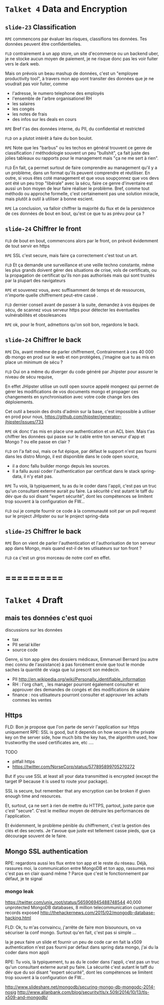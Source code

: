 `Talket 4` Data and Encryption
=======

`slide-23` Classification
---

`RPE` commencons par évaluer les risques, classifions tes données. Tes données peuvent être confidentielles.

`FLD` contrairement à un app store, un site d'ecommerce ou un backend uber, je ne stocke aucun moyen de paiement, je ne risque donc pas les voir fuiter vers le dark web.

Mais on prévois un beau mashup de données, c'est un "employee productivity tool", à travers mon app vont transiter des données que je ne voudrait pas voir fuiter, comme

* l'adresse, le numero telephone des employés
* l'ensemble de l'arbre organisationel RH
* les salaires
* les congés
* les notes de frais 
* des infos sur les deals en cours   


`RPE` Bref t'as des données interne, du PII, du confidential et restricted 

`FLD`  on a plutot intérêt à faire du bon boulot. 

`RPE` Note que les "barbus" ou les techos en général trouvent ce genre de classification / méthodologie souvent un peu "bullshit", ça fait juste des jolies tableaux ou rapports pour le management mais "ça ne me sert à rien". 

`FLD` En fait, ça permet surtout de faire comprendre au management qu'il y a un problème, dans un format qu'ils peuvent comprendre et réutiliser. En outre, si vous êtes coté management et que vous soupçonnez que vos devs ont été un peu trop "libérale" avec la sécu, faire ce genre d'inventaire est aussi un bon moyen de leur faire réaliser le problème. Bref, comme tout méthodo ou approche formelle, c'est certainement pas une solution miracle, mais plutôt à outil à utiliser à bonne escient.

`RPE` La conclusion, va falloir chiffrer la majorité du flux et de la persistence de ces données de bout en bout, qu'est ce que tu as prévu pour ça ?



`slide-24` Chiffrer le front
-------

`FLD` de bout en bout, commencons alors par le front, on prévoit évidemment de tout servir en https

`RPE` SSL c'est secure, mais faire ça correctement c'est tout un art. 

`FLD` Et ça demande une surveillance et une veille techno constante, même les plus grands doivent gérer des situations de crise, vols de certificats, ou la propagation de certificat qu'ils non pas authorisés mais qui sont trustés par la plupart des navigateurs

`RPE` et souvenez vous, avec suffisamment de temps et de ressources, n'importe quelle chiffrement peut-etre cassé .

`FLD` dernier conseil avant de passer à la suite, demandez à vos équipes de sécu, de scannez vous serveur https pour détecter les éventuelles vulnérabilités et obsolesances 

`RPE` ok, pour le front, admettons qu'on soit bon, regardons le back.

`slide-24` Chiffrer le back
-------

`RPE` Dis, avant mmême de parler chiffrement, Contrairement à ces 40 000 db mongo en prod sur le web et non protégées, j'imagine que tu as mis en place un minimum de sécu ? 

`FLD` Oui on a même du diverger du code généré par Jhipster pour assurer le niveau de sécu requise,

En effet JHipster utilise un outil open source appelé mongeez qui  permet de gérer les modifications de vos documents mongo et propager ces changements en synchronisation avec votre code change lors des déploiements. 

Cet outil a besoin des droits d'admin sur la base, c'est impossible à utiliser en prod pour nous, 
https://github.com/jhipster/generator-jhipster/issues/733

`RPE` ok donc t'as mis en place une authentication et un ACL bien. Mais t'as chiffrer les données qui passe sur le cable entre ton serveur d'app et Mongo ? ou elle passe en clair ?

`FLD` on l'a fait oui, mais ce fut épique, par défaut le support n'est pas fourni dans les distro Mongo, il est disponible dans le code open source, 

* il a donc fallu builder mongo depuis les sources. 
* Il a fallu aussi coder l'authentication par certificat dans le stack spring-data, il n'y etait pas.


`RPE` Tu vois, là typiquement, tu as du le coder dans l'appli, c'est pas un truc qu'un consultant externe aurait pu faire. La sécurité c'est autant le taff du dév que du soi disant "expert sécurité", dont les compétences se limitent trop souvent à la configuration de FW...

`FLD` oui je compte fournir ce code à la communauté soit par un pull request sur le project JHIpster ou sur le project spring-data

`slide-25` Chiffrer le back
-------


`RPE` Bon on vient de parler l'authentication et l'authorisation de ton serveur app dans Mongo, mais quand est-il de tes utlisateurs sur ton front ?

`FLD` ca c'est un gros morceau de notre conf en effet.







==========
===========


`Talket 4` Draft
=========

mais tes données c'est quoi
--------




discussions sur les données
* tax
* PII serial killer
* source code


Genre, si ton app gère des dossiers médicaux, Emmanuel Bernard (ou autre mec connu de l'assistance) à pas forcément envie que tout le monde saches la quantité de viaga que lui prescrit son médecin.


* PII http://en.wikipedia.org/wiki/Personally_identifiable_information
* RH : l'org chart, , les manager pourront également consulter et approuver des demandes de congés et des modifications de salaire
* finance : nos utlisateurs pourront consulter et approuver les achats commes les ventes



Https
-----

FLD: Bon je propose que l'on parte de servir l'application sur https uniquement
RPE:  SSL is good, but it depends on how secure is the private key on the server side, how much bits the key has, the algorithm used, how trustworthy the used certificates are, etc ....

TODO
* pitfall https
* https://twitter.com/NorseCorp/status/577895899705270272

But if you use SSL at least all your data transmitted is encrypted (except the target IP because it is used to route your package).

SSL is secure, but remember that any encryption can be broken if given enough time and resources.

Et, surtout, ça ne sert à rien de mettre du HTTPS, partout, juste parce que c'est "secure". C'est le meilleur moyen de détruire les performances de l'application.

Et évidemment, le problème pénible du chiffrement, c'est la gestion des clés et des secrets. Je t'avoue que juste est tellement casse pieds, que ça décourage souvent de le faire.


Mongo SSL authentication
----

RPE:  regardons aussi les flux entre ton app et le reste du réseau. Déjà, rassures moi, la communication entre MongoDB et ton app, rassumes moi c'est pas en clair quand même ? Parce que c'est le fonctionnement par défaut, je te signal


### mongo leak

https://twitter.com/unix_root/status/565906945488748544
40,000 unprotected MongoDB databases, 8 million telecommunication customer records exposed http://thehackernews.com/2015/02/mongodb-database-hacking.html

FLD: Ok, tu m'as convaincu, j'arrête de faire mon bisounours, on va sécuriser la conf mongo. Surtout qu'en fait, c'est pas si simple ...

la je peux faire un slide et fournir un peu de code
car en fait la x509 authentication n'est pas fourni par defaut dans spring data mongo, j'ai du la coder dans mon appli

RPE: Tu vois, là typiquement, tu as du le coder dans l'appli, c'est pas un truc qu'un consultant externe aurait pu faire. La sécurité c'est autant le taff du dév que du soi disant "expert sécurité", dont les compétences se limitent trop souvent à la configuration de FW...

http://www.slideshare.net/mongodb/securing-mongo-db-mongodc-2014-nosig
http://www.allanbank.com/blog/security/tls/x.509/2014/10/13/tls-x509-and-mongodb/
